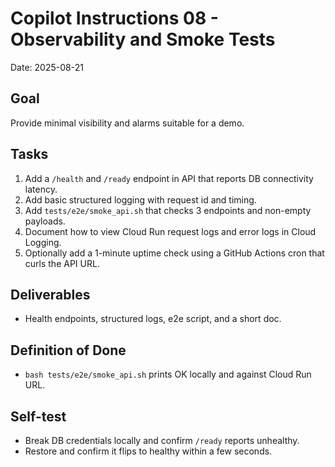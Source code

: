 # Copilot Instructions 08 - Observability and Smoke Tests
Date: 2025-08-21

## Goal
Provide minimal visibility and alarms suitable for a demo.

## Tasks
1. Add a `/health` and `/ready` endpoint in API that reports DB connectivity latency.
2. Add basic structured logging with request id and timing.
3. Add `tests/e2e/smoke_api.sh` that checks 3 endpoints and non-empty payloads.
4. Document how to view Cloud Run request logs and error logs in Cloud Logging.
5. Optionally add a 1-minute uptime check using a GitHub Actions cron that curls the API URL.

## Deliverables
- Health endpoints, structured logs, e2e script, and a short doc.

## Definition of Done
- `bash tests/e2e/smoke_api.sh` prints OK locally and against Cloud Run URL.

## Self-test
- Break DB credentials locally and confirm `/ready` reports unhealthy.
- Restore and confirm it flips to healthy within a few seconds.
